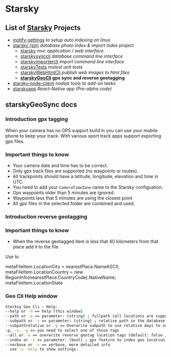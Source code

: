 # Starsky
## List of [Starsky](../../readme.md) Projects
 * [inotify-settings](../../inotify-settings/readme.md) _to setup auto indexing on linux_
 * [starsky (sln)](../../starsky/readme.md) _database photo index & import index project_
    * [starsky](../../starsky/starsky/readme.md)  _mvc application / web interface_
    * [starskysynccli](../../starsky/starskysynccli/readme.md)  _database command line interface_
    * [starskyimportercli](../../starsky/starskyimportercli/readme.md)  _import command line interface_
    * [starskyTests](../../starsky/starskyTests/readme.md)  _mstest unit tests_
    * [starskyWebHtmlCli](../../starsky/starskywebhtmlcli/readme.md)  _publish web images to html files_
    * __[starskyGeoCli](../../starsky/starskygeocli/readme.md)  gpx sync and reverse geotagging__
 * [starsky-node-client](../../starsky-node-client/readme.md) _nodejs tools to add-on tasks_
 * [starskyapp](../../starskyapp/readme.md) _React-Native app (Pre-alpha code)_

## starskyGeoSync docs

### Introduction gpx tagging
When your camera has no GPS support build in you can use your mobile phone to keep your track.
With various sport track apps support exporting gpx files.

### Important things to know
- Your camera date and time has to be correct.
- Only gpx track files are supported (no waypoints or routes).
- All trackpoints should have a latitude, longitude, elevation and time in UTC.
- You need to add your `CameraTimeZone` name to the Starsky configuation.
- Gpx waypoints older than 5 minutes are ignored.
- Waypoints less that 5 minutes are using the closest point
- All gpx files in the selected folder are combined and used.

### Introduction reverse geotagging

### Important things to know
- When the reverse geotagged item is less that 40 kilometers from that place add it to the file

Use to

metaFileItem.LocationCity = nearestPlace.NameASCII;
                metaFileItem.LocationCountry = new RegionInfo(nearestPlace.CountryCode).NativeName;
                metaFileItem.LocationState



### Geo Cli Help window
```sh
Starksy Geo Cli ~ Help:
--help or -h == help (this window)
--path or -p == parameter: (string) ; fullpath (all locations are supported)
--subpath or -s == parameter: (string) ; relative path in the database
--subpathrelative or -g == Overwrite subpath to use relative days to select a folder, use for example '1' to select yesterday. (structure is required)
-p, -s, -g == you need to select one of those tags
--all or -a == overwrite reverse geotag location tags (default: false / ignore already taged files)
--index or -i == parameter: (bool) ; gpx feature to index geo location, default true
--verbose or -v == verbose, more detailed info
  use -v -help to show settings:
```
